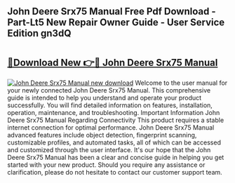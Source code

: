 ## John Deere Srx75 Manual Free Pdf Download - Part-Lt5 New Repair Owner Guide - User Service Edition gn3dQ

# <h2><a href="http://bc95234.oget.top/?id=John+Deere+Srx75+Manual">🔗Download New 👉🔴 John Deere Srx75 Manual</a></h2>

[![John Deere Srx75 Manual new download](https://i.imgur.com/5g1atiW.png)](http://bc95234.oget.top/?id=John+Deere+Srx75+Manual)
Welcome to the user manual for your newly connected John Deere Srx75 Manual. This comprehensive guide is intended to help you understand and operate your product successfully. You will find detailed information on features, installation, operation, maintenance, and troubleshooting. Important Information John Deere Srx75 Manual Regarding Connectivity This product requires a stable internet connection for optimal performance. John Deere Srx75 Manual advanced features include object detection, fingerprint scanning, customizable profiles, and automated tasks, all of which can be accessed and customized through the user interface. It's our hope that the John Deere Srx75 Manual has been a clear and concise guide in helping you get started with your new product. Should you require any assistance or clarification, please do not hesitate to contact our customer support team.
